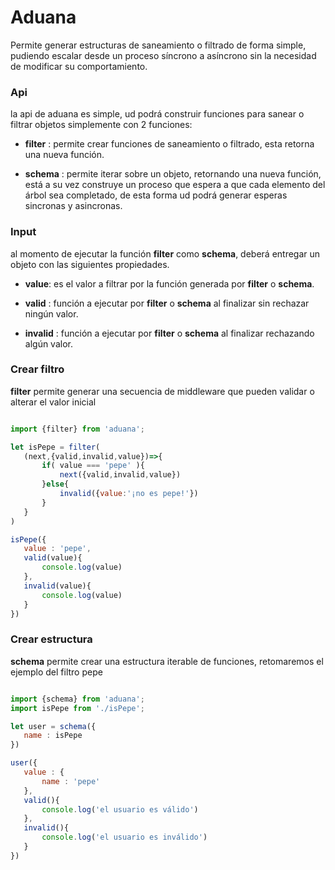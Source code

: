 # Aduana

Permite generar estructuras de saneamiento o filtrado de forma simple, pudiendo escalar desde un proceso síncrono a asíncrono sin la necesidad de modificar su comportamiento.

### Api

la api de aduana es simple, ud podrá construir funciones para sanear o filtrar objetos simplemente con 2 funciones:

- **filter** : permite crear funciones de saneamiento o filtrado, esta retorna una nueva función.

- **schema** : permite iterar sobre un objeto, retornando una nueva función, está a su vez construye un proceso que espera a que cada elemento del árbol sea completado, de esta forma ud podrá generar esperas sincronas y asincronas.

### Input

al momento de ejecutar la función **filter** como **schema**, deberá entregar un objeto con las siguientes propiedades.

- **value**: es el valor a filtrar por la función generada por **filter** o **schema**.

- **valid** : función a ejecutar por **filter** o **schema** al finalizar sin rechazar ningún valor.

- **invalid** : función a ejecutar por **filter** o **schema** al finalizar rechazando algún valor.

### Crear filtro

**filter** permite generar una secuencia de middleware que pueden validar o alterar el valor inicial

```javascript

import {filter} from 'aduana';

let isPepe = filter(
   (next,{valid,invalid,value})=>{
       if( value === 'pepe' ){
           next({valid,invalid,value})
       }else{
           invalid({value:'¡no es pepe!'})
       }
   }
)

isPepe({
   value : 'pepe',
   valid(value){
       console.log(value)
   },
   invalid(value){
       console.log(value)
   }
})

```

### Crear estructura

**schema** permite crear una estructura iterable de funciones, retomaremos el ejemplo del filtro pepe

```javascript

import {schema} from 'aduana';
import isPepe from './isPepe';

let user = schema({
   name : isPepe
})

user({
   value : {
       name : 'pepe'
   },
   valid(){
       console.log('el usuario es válido')
   },
   invalid(){
       console.log('el usuario es inválido')
   }
})

```


